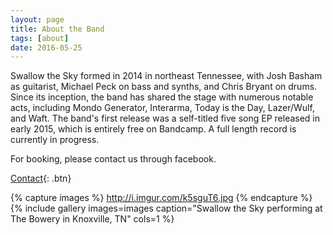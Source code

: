 ```yaml
---
layout: page
title: About the Band
tags: [about]
date: 2016-05-25
---
```


Swallow the Sky formed in 2014 in northeast Tennessee, with Josh Basham as guitarist, Michael Peck on bass and synths, and Chris Bryant on drums.
Since its inception, the band has shared the stage with numerous notable acts, including Mondo Generator, Interarma, Today is the Day, Lazer/Wulf, and Waft. The band's first release was a self-titled five song EP released in early 2015, which is entirely free on Bandcamp. A full length record is currently in progress.

For booking, please contact us through facebook.

[Contact](https://www.facebook.com/Swallow-The-Sky-332884486868118){: .btn}

{% capture images %}
    http://i.imgur.com/k5sguT6.jpg
{% endcapture %}
{% include gallery images=images caption="Swallow the Sky performing at The Bowery in Knoxville, TN" cols=1 %}
